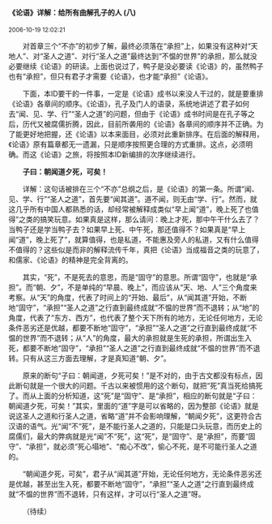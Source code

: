 #### 《论语》详解：给所有曲解孔子的人 (八)

<small>2006-10-19 12:02:21</small>

&emsp;&emsp;对首章三个“不亦”的初步了解，最终必须落在“承担”上，如果没有这种对“天地人”、对“圣人之道”、对行“圣人之道”最终达到“不愠的世界”的承担，那么就没必要继续《论语》的研读。上面也说过了，鸭子是没必要读《论语》的，虽然鸭子也有“承担”，但只有君子才需要《论语》，也才能“承担”《论语》。
 
&emsp;&emsp;下面，本ID要干的一件事，一定是《论语》成书以来没人干过的，就是要重排《论语》各章间的顺序。《论语》，孔子及门人的语录，系统地讲述了君子如何去“闻、见、学、行”“圣人之道”的问题，但由于《论语》成书时间是在孔子等之后，历代又被腐儒折腾，因此，目前所袭用的《论语》各章间的顺序并不正确。为了能更好地把握，还《论语》以本来面目，必须对此重新排序。在后面的解释用，《论语》原有篇章都无一遗漏，只是顺序按照更合理的方式重排。这点，必须明确。而这《论语》之旅，将按照本ID新编排的次序继续进行。
 
&emsp;&emsp;<b>子曰：朝闻道夕死，可矣！</b>
 
&emsp;&emsp;详解：这句话被排在三个“不亦”总纲之后，是《论语》的第一条。所谓“闻、见、学、行”“圣人之道”，首先要“闻其道”。道不闻，则无由“学、行”。然而，就这几乎所有中国人都熟悉的话，却经常被解释成类似“早上闻“道”，晚上死了也值得”之类的搞笑玩意。如果真是这样，那么请问：晚上才死，那中午干什么去了？当鸭子还是学当鸭子去？如果早上死、中午死，那还值得不？如果真是“早上闻“道”，晚上死了”，就算值得，也是私道，不能惠及旁人的私道，又有什么值得不值得的？这些似是而非的解释流传千年，真把《论语》当成福音之类的玩意了，和儒家、《论语》的精神是完全背离的。
 
&emsp;&emsp;其实，“死”，不是死去的意思，而是“固守”的意思。所谓“固守”，也就是“承担”。而“朝、夕”，不是单纯的“早晨、晚上”，而应该从“天、地、人”三个角度来考察。从“天”的角度，代表了时间上的“开始、最后”，从“闻其道”开始，不断地“固守”，“承担”“圣人之道”之行直到最终成就“不愠的世界”而不退转；从“地”的角度，代表了“东方、西方”，也代表了整个天下所有的地方，无论任何地方，无论条件恶劣还是优越，都要不断地“固守”，“承担”“圣人之道”之行直到最终成就“不愠的世界”而不退转；从“人”的角度，最大的承担就是生死的承担，所谓出生入死，都要不断地“固守”，“承担”“圣人之道”之行直到最终成就“不愠的世界”而不退转。只有从这三方面去理解，才是真知道“朝、夕”。
 
&emsp;&emsp;原来的断句“子曰：朝闻道，夕死可矣！”是不对的，由于古文都没有标点，因此断句就是一个很大的问题。千古以来被惯用的这个断句，就把“死”真当死给搞死了。而从上面的分析知道，这“死”是“固守”、是“承担”，相应的断句就是“子曰：朝闻道夕死，可矣！”其实，里面的“道”字是可以省略的，因为整部《论语》就是说这圣人之道和行圣人之道，省略“道”并不会影响理解，“朝闻夕死”，这更符合古汉语的语气。光“闻”不“死”，是不能行圣人之道的，只能是口头玩意，而历史上的腐儒们，最大的弊病就是光“闻”不“死”，这“死”，是“固守”、是“承担”，而要“固守”、“承担”，就必须“死心塌地”、“痴心不改”，偷心不死，是不可能行圣人之道的。
 
&emsp;&emsp;“朝闻道夕死，可矣”，君子从“闻其道”开始，无论任何地方，无论条件恶劣还是优越，甚至出生入死，都要不断地“固守”，“承担”“圣人之道”之行直到最终成就“不愠的世界”而不退转，只有这样，才可以行“圣人之道”呀。
 
&emsp;&emsp;（待续）

